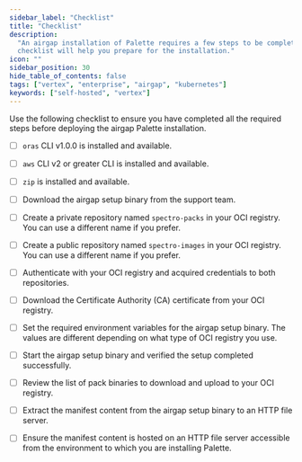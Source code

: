 ```yaml
---
sidebar_label: "Checklist"
title: "Checklist"
description:
  "An airgap installation of Palette requires a few steps to be completed before the installation can begin. This
  checklist will help you prepare for the installation."
icon: ""
sidebar_position: 30
hide_table_of_contents: false
tags: ["vertex", "enterprise", "airgap", "kubernetes"]
keywords: ["self-hosted", "vertex"]
---
```


Use the following checklist to ensure you have completed all the required steps before deploying the airgap Palette
installation.

- [ ] `oras` CLI v1.0.0 is installed and available.

- [ ] `aws` CLI v2 or greater CLI is installed and available.

- [ ] `zip` is installed and available.

- [ ] Download the airgap setup binary from the support team.

- [ ] Create a private repository named `spectro-packs` in your OCI registry. You can use a different name if you
      prefer.

- [ ] Create a public repository named `spectro-images` in your OCI registry. You can use a different name if you
      prefer.

- [ ] Authenticate with your OCI registry and acquired credentials to both repositories.

- [ ] Download the Certificate Authority (CA) certificate from your OCI registry.

- [ ] Set the required environment variables for the airgap setup binary. The values are different depending on what
      type of OCI registry you use.

- [ ] Start the airgap setup binary and verified the setup completed successfully.

- [ ] Review the list of pack binaries to download and upload to your OCI registry.

- [ ] Extract the manifest content from the airgap setup binary to an HTTP file server.

- [ ] Ensure the manifest content is hosted on an HTTP file server accessible from the environment to which you are
      installing Palette.
